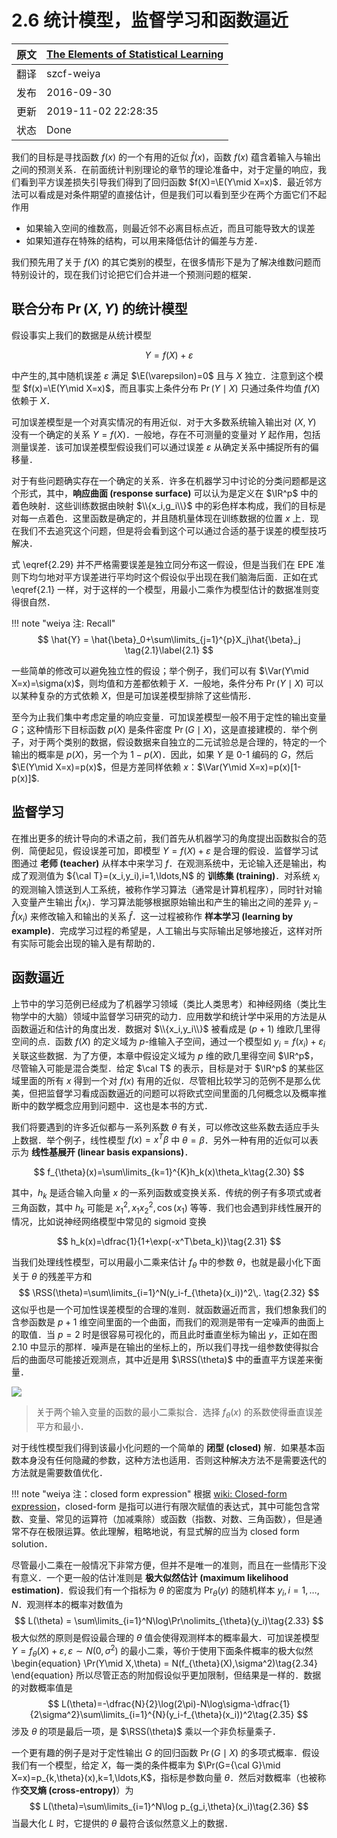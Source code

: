 # 2.6 统计模型，监督学习和函数逼近

原文     | [The Elements of Statistical Learning](https://esl.hohoweiya.xyz/book/The%20Elements%20of%20Statistical%20Learning.pdf#page=47)
      ---|---
翻译     | szcf-weiya
 发布 | 2016-09-30 
更新 | 2019-11-02 22:28:35
状态 | Done


我们的目标是寻找函数 $f(x)$ 的一个有用的近似 $\hat{f}(x)$，函数 $f(x)$ 蕴含着输入与输出之间的预测关系．在前面统计判别理论的章节的理论准备中，对于定量的响应，我们看到平方误差损失引导我们得到了回归函数 $f(X)=\E(Y\mid X=x)$．最近邻方法可以看成是对条件期望的直接估计，但是我们可以看到至少在两个方面它们不起作用

- 如果输入空间的维数高，则最近邻不必离目标点近，而且可能导致大的误差
- 如果知道存在特殊的结构，可以用来降低估计的偏差与方差．

我们预先用了关于 $f(X)$ 的其它类别的模型，在很多情形下是为了解决维数问题而特别设计的，现在我们讨论把它们合并进一个预测问题的框架．

## 联合分布 $\Pr(X,Y)$ 的统计模型

假设事实上我们的数据是从统计模型

$$
Y=f(X)+\varepsilon\tag{2.29}\label{2.29}
$$

中产生的,其中随机误差 $\varepsilon$ 满足 $\E(\varepsilon)=0$ 且与 $X$ 独立．注意到这个模型 $f(x)=\E(Y\mid X=x)$，而且事实上条件分布 $\Pr(Y\mid X)$ 只通过条件均值 $f(X)$ 依赖于 $X$．

可加误差模型是一个对真实情况的有用近似．对于大多数系统输入输出对 $(X,Y)$ 没有一个确定的关系 $Y=f(X)$．一般地，存在不可测量的变量对 $Y$ 起作用，包括测量误差．该可加误差模型假设我们可以通过误差 $\varepsilon$ 从确定关系中捕捉所有的偏移量．

对于有些问题确实存在一个确定的关系．许多在机器学习中讨论的分类问题都是这个形式，其中，**响应曲面 (response surface)** 可以认为是定义在 $\IR^p$ 中的着色映射．这些训练数据由映射 $\\{x_i,g_i\\}$ 中的彩色样本构成，我们的目标是对每一点着色．这里函数是确定的，并且随机量体现在训练数据的位置 $x$ 上．现在我们不去追究这个问题，但是将会看到这个可以通过合适的基于误差的模型技巧解决．

式 \eqref{2.29} 并不严格需要误差是独立同分布这一假设，但是当我们在 EPE 准则下均匀地对平方误差进行平均时这个假设似乎出现在我们脑海后面．正如在式 \eqref{2.1} 一样，对于这样的一个模型，用最小二乘作为模型估计的数据准则变得很自然．

!!! note "weiya 注: Recall"
    $$
    \hat{Y} = \hat{\beta}_0+\sum\limits_{j=1}^{p}X_j\hat{\beta}_j
    \tag{2.1}\label{2.1}
    $$

一些简单的修改可以避免独立性的假设；举个例子，我们可以有 $\Var(Y\mid X=x)=\sigma(x)$，则均值和方差都依赖于 $X$．一般地，条件分布 $\Pr(Y\mid X)$ 可以以某种复杂的方式依赖 $X$，但是可加误差模型排除了这些情形．

至今为止我们集中考虑定量的响应变量．可加误差模型一般不用于定性的输出变量 $G$；这种情形下目标函数 $p(X)$ 是条件密度 $\Pr(G\mid X)$，这是直接建模的．举个例子，对于两个类别的数据，假设数据来自独立的二元试验总是合理的，特定的一个输出的概率是 $p(X)$，另一个为 $1-p(X)$．因此，如果 $Y$ 是 $0$-$1$ 编码的 $G$，然后 $\E(Y\mid X=x)=p(x)$，但是方差同样依赖 $x$：$\Var(Y\mid X=x)=p(x)[1-p(x)]$.

## 监督学习

在推出更多的统计导向的术语之前，我们首先从机器学习的角度提出函数拟合的范例．简便起见，假设误差可加，即模型 $Y=f(X)+\varepsilon$ 是合理的假设．监督学习试图通过 **老师 (teacher)** 从样本中来学习 $f$．在观测系统中，无论输入还是输出，构成了观测值为 ${\cal T}=(x_i,y_i),i=1,\ldots,N$ 的 **训练集 (training)**．对系统 $x_i$ 的观测输入馈送到人工系统，被称作学习算法（通常是计算机程序），同时针对输入变量产生输出 $\hat{f}(x_i)$．学习算法能够根据原始输出和产生的输出之间的差异 $y_i-\hat{f}(x_i)$ 来修改输入和输出的关系 $\hat{f}$．这一过程被称作 **样本学习 (learning by example)**．完成学习过程的希望是，人工输出与实际输出足够地接近，这样对所有实际可能会出现的输入是有帮助的．

## 函数逼近

上节中的学习范例已经成为了机器学习领域（类比人类思考）和神经网络（类比生物学中的大脑）领域中监督学习研究的动力．应用数学和统计学中采用的方法是从函数逼近和估计的角度出发．数据对 $\\{x_i,y_i\\}$ 被看成是 $(p+1)$ 维欧几里得空间的点．函数 $f(X)$ 的定义域为 $p$-维输入子空间，通过一个模型如 $y_i=f(x_i)+\varepsilon_i$ 关联这些数据．为了方便，本章中假设定义域为 $p$ 维的欧几里得空间 $\IR^p$，尽管输入可能是混合类型．给定 $\cal T$ 的表示，目标是对于 $\IR^p$ 的某些区域里面的所有 $x$ 得到一个对 $f(x)$ 有用的近似．尽管相比较学习的范例不是那么优美，但把监督学习看成函数逼近的问题可以将欧式空间里面的几何概念以及概率推断中的数学概念应用到问题中．这也是本书的方式．

我们将要遇到的许多近似都与一系列系数 $\theta$ 有关，可以修改这些系数去适应手头上数据．举个例子，线性模型 $f(x)=x^T\beta$ 中 $\theta=\beta$．另外一种有用的近似可以表示为 **线性基展开 (linear basis expansions)**．

$$
f_{\theta}(x)=\sum\limits_{k=1}^{K}h_k(x)\theta_k\tag{2.30}
$$

其中，$h_k$ 是适合输入向量 $x$ 的一系列函数或变换关系．传统的例子有多项式或者三角函数，其中 $h_k$ 可能是 $x_1^2,x_1x_2^2,\cos(x_1)$ 等等．我们也会遇到非线性展开的情况，比如说神经网络模型中常见的 sigmoid 变换

$$
h_k(x)=\dfrac{1}{1+\exp(-x^T\beta_k)}\tag{2.31}
$$

当我们处理线性模型，可以用最小二乘来估计 $f_{\theta}$ 中的参数 $\theta$，也就是最小化下面关于 $\theta$ 的残差平方和
$$
\RSS(\theta)=\sum\limits_{i=1}^N(y_i-f_{\theta}(x_i))^2\,.
\tag{2.32}
$$
这似乎也是一个可加性误差模型的合理的准则．就函数逼近而言，我们想象我们的含参函数是 $p+1$ 维空间里面的一个曲面，而我们的观测是带有一定噪声的曲面上的取值．当 $p=2$ 时是很容易可视化的，而且此时垂直坐标为输出 $y$，正如在图 2.10 中显示的那样．噪声是在输出的坐标上的，所以我们寻找一组参数使得拟合后的曲面尽可能接近观测点，其中近是用 $\RSS(\theta)$ 中的垂直平方误差来衡量．

![](../img/02/fig2.10.png)

> 关于两个输入变量的函数的最小二乘拟合．选择 $f_{\theta}(x)$ 的系数使得垂直误差平方和最小．

对于线性模型我们得到该最小化问题的一个简单的 **闭型 (closed)** 解．如果基本函数本身没有任何隐藏的参数，这种方法也适用．否则这种解决方法不是需要迭代的方法就是需要数值优化．

!!! note "weiya 注：closed form expression"
    根据 [wiki: Closed-form expression](https://en.wikipedia.org/wiki/Closed-form_expression)，closed-form 是指可以进行有限次赋值的表达式，其中可能包含常数、变量、常见的运算符（加减乘除）或函数（指数、对数、三角函数），但是通常不存在极限运算。依此理解，粗略地说，有显式解的应当为 closed form solution．

尽管最小二乘在一般情况下非常方便，但并不是唯一的准则，而且在一些情形下没有意义．一个更一般的估计准则是 **极大似然估计 (maximum likelihood estimation)**．假设我们有一个指标为 $\theta$ 的密度为 $\Pr_{\theta}(y)$ 的随机样本 $y_i,i=1,\ldots,N$．观测样本的概率对数值为
$$
L(\theta) = \sum\limits_{i=1}^N\log\Pr\nolimits_{\theta}(y_i)\tag{2.33}
$$
极大似然的原则是假设最合理的 $\theta$ 值会使得观测样本的概率最大．可加误差模型 $Y=f_{\theta}(X)+\varepsilon, \varepsilon \sim N(0,\sigma^2)$ 的最小二乘，等价于使用下面条件概率的极大似然
\begin{equation}
\Pr(Y\mid X,\theta) = N(f_{\theta}(X),\sigma^2)\tag{2.34}
\end{equation}
所以尽管正态的附加假设似乎更加限制，但结果是一样的．数据的对数概率值是
$$
L(\theta)=-\dfrac{N}{2}\log(2\pi)-N\log\sigma-\dfrac{1}{2\sigma^2}\sum\limits_{i=1}^{N}(y_i-f_{\theta}(x_i))^2\tag{2.35}
$$
涉及 $\theta$ 的项是最后一项，是 $\RSS(\theta)$ 乘以一个非负标量乘子．

一个更有趣的例子是对于定性输出 $G$ 的回归函数 $\Pr(G\mid X)$ 的多项式概率．假设我们有一个模型，给定 $X$，每一类的条件概率为 $\Pr(G={\cal G}\mid X=x)=p_{k,\theta}(x),k=1,\ldots,K$，指标是参数向量 $\theta$．然后对数概率（也被称作**交叉熵 (cross-entropy)**）为
$$
L(\theta)=\sum\limits_{i=1}^N\log p_{g_i,\theta}(x_i)\tag{2.36}
$$
当最大化 $L$ 时，它提供的 $\theta$ 最符合该似然意义上的数据．